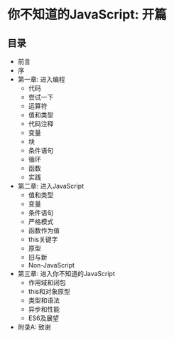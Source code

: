 # 你不知道的JavaScript: 开篇

## 目录

* 前言
* 序
* 第一章: 进入编程
	* 代码
	* 尝试一下
	* 运算符
	* 值和类型
	* 代码注释
	* 变量
	* 块
	* 条件语句
	* 循环
	* 函数
	* 实践
* 第二章: 进入JavaScript
	* 值和类型
	* 变量
	* 条件语句
	* 严格模式
	* 函数作为值
	* this关键字
	* 原型
	* 旧与新
	* Non-JavaScript
* 第三章: 进入你不知道的JavaScript
	* 作用域和闭包
	* this和对象原型
	* 类型和语法
	* 异步和性能
	* ES6及展望
* 附录A: 致谢
